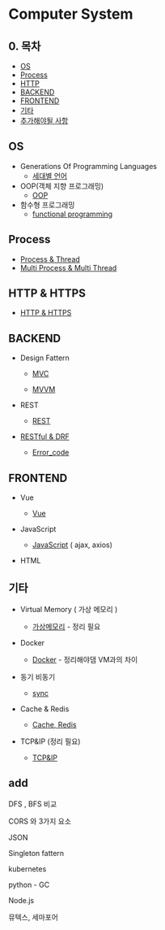 # Computer System

## 0. 목차

* [OS](#OS)
* [Process](#Process)
* [HTTP](#HTTP&HTTPS)
* [BACKEND](#BACKEND)
* [FRONTEND](#FRONTEND)
* [기타](#기타)
* [추가해야될 사항](#add)



## OS

* Generations Of Programming Languages
  * [세대별 언어](CS/languages.md)
* OOP(객체 지향 프로그래밍)
  * [OOP](CS/OOP.md)
* 함수형 프로그래밍
  * [functional programming](CS/functional_programming.md)

## Process

* [Process & Thread](CS/process&thread.md)
* [Multi Process & Multi Thread](CS/multiprocess.md)

## HTTP & HTTPS

* [HTTP & HTTPS](CS/HTTP.md)



## BACKEND

* Design Fattern

  * [MVC](CS/MVC.md)

  * [MVVM](CS/MVVM.md)

* REST

  * [REST](CS/REST.md)
* [RESTful & DRF](CS/REST++.md)
  * [Error_code](CS/error_code.md)

## FRONTEND

* Vue
  
  * [Vue](CS/Vue.md)
  
* JavaScript
  
  * [JavaScript](CS/JavaScript.md) ( ajax, axios)
  
* HTML

  


## 기타

* Virtual Memory ( 가상 메모리 )
  * [가상메모리](CS/VirtualMemory.md) - 정리 필요

* Docker
  * [Docker](CS/docker.md) - 정리해야댐 VM과의 차이

* 동기 비동기
  * [sync](CS/sync.md)

* Cache & Redis
  * [Cache, Redis](CS/Cache&Redis.md)

* TCP&IP (정리 필요)
  * [TCP&IP](CS/TCP&IP.md)



## add

DFS , BFS 비교

CORS 와 3가지 요소

JSON

Singleton fattern

kubernetes

python - GC

Node.js

뮤텍스, 세마포어

